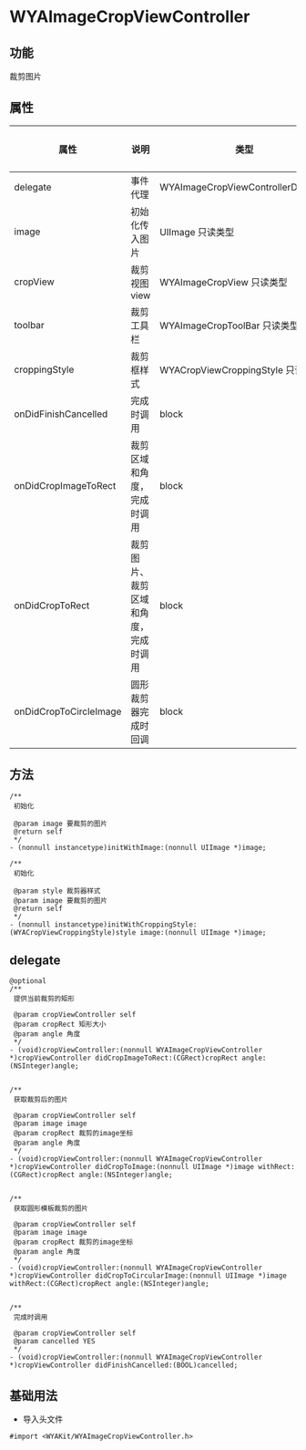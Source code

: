 # WYAImageCropViewController

## 功能

裁剪图片

## 属性

属性 | 说明 | 类型 | 默认值
---|---|---|---
delegate|事件代理|WYAImageCropViewControllerDelegate|-
image|初始化传入图片|UIImage 只读类型|-
cropView|裁剪视图view|WYAImageCropView 只读类型|-
toolbar|裁剪工具栏|WYAImageCropToolBar 只读类型|-
croppingStyle|裁剪框样式|WYACropViewCroppingStyle 只读类型|-
onDidFinishCancelled|完成时调用|block|-
onDidCropImageToRect|裁剪区域和角度，完成时调用|block|-
onDidCropToRect|裁剪图片、裁剪区域和角度，完成时调用|block|-
onDidCropToCircleImage|圆形裁剪器完成时回调|block|-

## 方法

```Object-C
/**
 初始化

 @param image 要裁剪的图片
 @return self
 */
- (nonnull instancetype)initWithImage:(nonnull UIImage *)image;

/**
 初始化

 @param style 裁剪器样式
 @param image 要裁剪的图片
 @return self
 */
- (nonnull instancetype)initWithCroppingStyle:(WYACropViewCroppingStyle)style image:(nonnull UIImage *)image;
```

## delegate

```Object-C
@optional
/**
 提供当前裁剪的矩形

 @param cropViewController self
 @param cropRect 矩形大小
 @param angle 角度
 */
- (void)cropViewController:(nonnull WYAImageCropViewController *)cropViewController didCropImageToRect:(CGRect)cropRect angle:(NSInteger)angle;


/**
 获取裁剪后的图片

 @param cropViewController self
 @param image image
 @param cropRect 裁剪的image坐标
 @param angle 角度
 */
- (void)cropViewController:(nonnull WYAImageCropViewController *)cropViewController didCropToImage:(nonnull UIImage *)image withRect:(CGRect)cropRect angle:(NSInteger)angle;


/**
 获取圆形模板裁剪的图片

 @param cropViewController self
 @param image image
 @param cropRect 裁剪的image坐标
 @param angle 角度
 */
- (void)cropViewController:(nonnull WYAImageCropViewController *)cropViewController didCropToCircularImage:(nonnull UIImage *)image withRect:(CGRect)cropRect angle:(NSInteger)angle;


/**
 完成时调用

 @param cropViewController self
 @param cancelled YES
 */
- (void)cropViewController:(nonnull WYAImageCropViewController *)cropViewController didFinishCancelled:(BOOL)cancelled;
```

## 基础用法

- 导入头文件

```
#import <WYAKit/WYAImageCropViewController.h>
```


